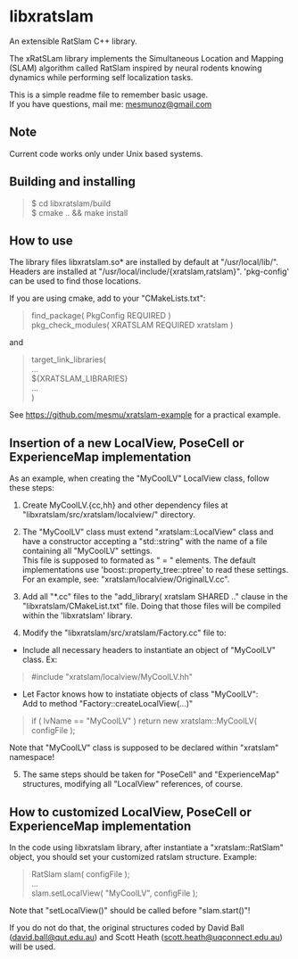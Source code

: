 # libxratslam
An extensible RatSlam C++ library.

The xRatSLam library implements the Simultaneous Location and Mapping (SLAM) algorithm
called RatSlam inspired by neural rodents knowing dynamics while performing
self localization tasks.

This is a simple readme file to remember basic usage.  
If you have questions, mail me: mesmunoz@gmail.com


## Note

Current code works only under Unix based systems.


## Building and installing

> $ cd libxratslam/build  
> $ cmake .. && make install  


## How to use

The library files libxratslam.so* are installed by default at "/usr/local/lib/".
Headers are installed at "/usr/local/include/{xratslam,ratslam}".
'pkg-config' can be used to find those locations.

If you are using cmake, add to your "CMakeLists.txt":  
> find_package( PkgConfig REQUIRED )  
> pkg_check_modules( XRATSLAM REQUIRED xratslam )  

and

> target_link_libraries(  
> ...  
> ${XRATSLAM_LIBRARIES}  
> ...  
> )   

See https://github.com/mesmu/xratslam-example for a practical example.


## Insertion of a new LocalView, PoseCell or ExperienceMap implementation
  
As an example, when creating the "MyCoolLV" LocalView class, follow these steps:

1. Create MyCoolLV.{cc,hh} and other dependency files at
"libxratslam/src/xratslam/localview/" directory.

2. The "MyCoolLV" class must extend "xratslam::LocalView" class and have
a constructor accepting a "std::string" with the name of a file
containing all "MyCoolLV" settings.  
This file is supposed to formated as "<key> = <value>" elements.
The default implementations use 'boost::property_tree::ptree' to read
these settings. For an example, see: "xratslam/localview/OriginalLV.cc".
  
3. Add all "*.cc" files to the "add_library( xratslam SHARED .."
clause in the "libxratslam/CMakeList.txt" file.
Doing that those files will be compiled within the 'libxratslam' library.

4. Modify the "libxratslam/src/xratslam/Factory.cc" file to:

* Include all necessary headers to instantiate an object of "MyCoolLV" class.
Ex:  
> #include "xratslam/localview/MyCoolLV.hh"

* Let Factor knows how to instatiate objects of class "MyCoolLV":  
Add to method "Factory::createLocalView(...)"  
> if ( lvName == "MyCoolLV" )  return new xratslam::MyCoolLV( configFile );  

Note that "MyCoolLV" class is supposed to be declared within "xratslam"
namespace!

5. The same steps should be taken for "PoseCell" and "ExperienceMap"
structures, modifying all "LocalView" references, of course.


## How to customized LocalView, PoseCell or ExperienceMap implementation

In the code using libxratslam library, after instantiate a
"xratslam::RatSlam" object, you should set your customized ratslam structure.
Example:  
> RatSlam slam( configFile );  
> ...  
> slam.setLocalView( "MyCoolLV", configFile );  
 
Note that "setLocalView()" should be called before "slam.start()"!
   
If you do not do that, the original structures coded by
David Ball  (david.ball@qut.edu.au) and
Scott Heath (scott.heath@uqconnect.edu.au)
will be used.

